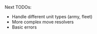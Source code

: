 Next TODOs:

- Handle different unit types (army, fleet)
- More complex move resolvers
- Basic errors